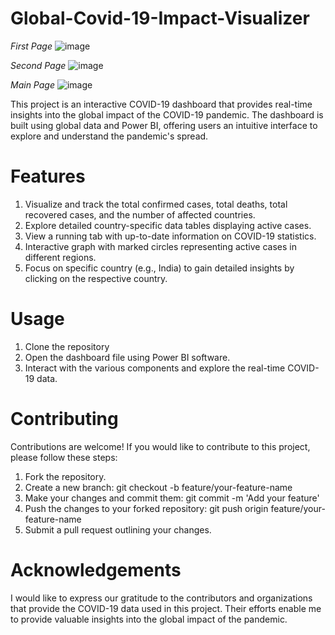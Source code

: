 # Global-Covid-19-Impact-Visualizer

*First Page*
![image](https://github.com/yashspatel/Global-Covid-19-Impact-Visualizer/assets/52578075/e70770bf-95d7-4933-add4-08c9da61e41a)

*Second Page*
![image](https://github.com/yashspatel/Global-Covid-19-Impact-Visualizer/assets/52578075/1f064c8a-7540-48c6-aa7a-085849b7a17d)

*Main Page*
![image](https://github.com/yashspatel/Global-Covid-19-Impact-Visualizer/assets/52578075/77fdc62a-de39-416c-b399-acf3a042a761)

This project is an interactive COVID-19 dashboard that provides real-time insights into the global impact of the COVID-19 pandemic. The dashboard is built using global data and Power BI, offering users an intuitive interface to explore and understand the pandemic's spread.

# Features
1. Visualize and track the total confirmed cases, total deaths, total recovered cases, and the number of affected countries.
2. Explore detailed country-specific data tables displaying active cases.
3. View a running tab with up-to-date information on COVID-19 statistics.
4. Interactive graph with marked circles representing active cases in different regions.
5. Focus on specific country (e.g., India) to gain detailed insights by clicking on the respective country.

# Usage
1. Clone the repository
2. Open the dashboard file using Power BI software.
3. Interact with the various components and explore the real-time COVID-19 data.

# Contributing
Contributions are welcome! If you would like to contribute to this project, please follow these steps:

1. Fork the repository.
2. Create a new branch: git checkout -b feature/your-feature-name
3. Make your changes and commit them: git commit -m 'Add your feature'
4. Push the changes to your forked repository: git push origin feature/your-feature-name
5. Submit a pull request outlining your changes.

# Acknowledgements
I would like to express our gratitude to the contributors and organizations that provide the COVID-19 data used in this project. Their efforts enable me to provide valuable insights into the global impact of the pandemic.



